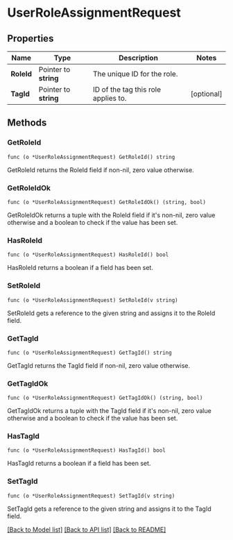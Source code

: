 # UserRoleAssignmentRequest

## Properties

Name | Type | Description | Notes
------------ | ------------- | ------------- | -------------
**RoleId** | Pointer to **string** | The unique ID for the role. | 
**TagId** | Pointer to **string** | ID of the tag this role applies to. | [optional] 

## Methods

### GetRoleId

`func (o *UserRoleAssignmentRequest) GetRoleId() string`

GetRoleId returns the RoleId field if non-nil, zero value otherwise.

### GetRoleIdOk

`func (o *UserRoleAssignmentRequest) GetRoleIdOk() (string, bool)`

GetRoleIdOk returns a tuple with the RoleId field if it's non-nil, zero value otherwise
and a boolean to check if the value has been set.

### HasRoleId

`func (o *UserRoleAssignmentRequest) HasRoleId() bool`

HasRoleId returns a boolean if a field has been set.

### SetRoleId

`func (o *UserRoleAssignmentRequest) SetRoleId(v string)`

SetRoleId gets a reference to the given string and assigns it to the RoleId field.

### GetTagId

`func (o *UserRoleAssignmentRequest) GetTagId() string`

GetTagId returns the TagId field if non-nil, zero value otherwise.

### GetTagIdOk

`func (o *UserRoleAssignmentRequest) GetTagIdOk() (string, bool)`

GetTagIdOk returns a tuple with the TagId field if it's non-nil, zero value otherwise
and a boolean to check if the value has been set.

### HasTagId

`func (o *UserRoleAssignmentRequest) HasTagId() bool`

HasTagId returns a boolean if a field has been set.

### SetTagId

`func (o *UserRoleAssignmentRequest) SetTagId(v string)`

SetTagId gets a reference to the given string and assigns it to the TagId field.


[[Back to Model list]](../README.md#documentation-for-models) [[Back to API list]](../README.md#documentation-for-api-endpoints) [[Back to README]](../README.md)


